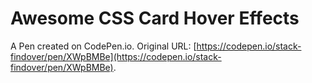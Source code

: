 # Awesome CSS Card Hover Effects

A Pen created on CodePen.io. Original URL: [https://codepen.io/stack-findover/pen/XWpBMBe](https://codepen.io/stack-findover/pen/XWpBMBe).

